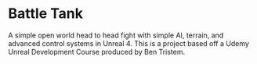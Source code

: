 # Battle Tank

A simple open world head to head fight with simple AI, terrain, and advanced control systems in Unreal 4. This is a project based off a Udemy Unreal Development Course produced by Ben Tristem. 